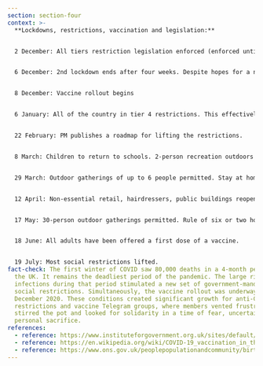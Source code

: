 ```yaml
---
section: section-four
context: >-
  **Lockdowns, restrictions, vaccination and legislation:**


  2 December: All tiers restriction legislation enforced (enforced until 29 March 2021)


  6 December: 2nd lockdown ends after four weeks. Despite hopes for a national celebration of Christmas, tier 4 restrictions enforced for London, the South East and the East of England a few days prior to Christmas Day.


  8 December: Vaccine rollout begins


  6 January: All of the country in tier 4 restrictions. This effectively became a third lockdown.


  22 February: PM publishes a roadmap for lifting the restrictions.


  8 March: Children to return to schools. 2-person recreation outdoors permitted.


  29 March: Outdoor gatherings of up to 6 people permitted. Stay at home order finishes.


  12 April: Non-essential retail, hairdressers, public buildings reopen. Outdoor pubs and restaurants reopen.


  17 May: 30-person outdoor gatherings permitted. Rule of six or two households permitted for indoor gathering.


  18 June: All adults have been offered a first dose of a vaccine.


  19 July: Most social restrictions lifted.
fact-check: The first winter of COVID saw 80,000 deaths in a 4-month period in
  the UK. It remains the deadliest period of the pandemic. The large rise in
  infections during that period stimulated a new set of government-mandated
  social restrictions. Simultaneously, the vaccine rollout was underway from
  December 2020. These conditions created significant growth for anti-COVID
  restrictions and vaccine Telegram groups, where members vented frustration,
  stirred the pot and looked for solidarity in a time of fear, uncertainty and
  personal sacrifice.
references:
  - reference: https://www.instituteforgovernment.org.uk/sites/default/files/2022-12/timeline-coronavirus-lockdown-december-2021.pdf
  - reference: https://en.wikipedia.org/wiki/COVID-19_vaccination_in_the_United_Kingdom
  - reference: https://www.ons.gov.uk/peoplepopulationandcommunity/birthsdeathsandmarriages/deaths/datasets/deathsinvolvingcovid19bymonthofregistrationuk
---
```

